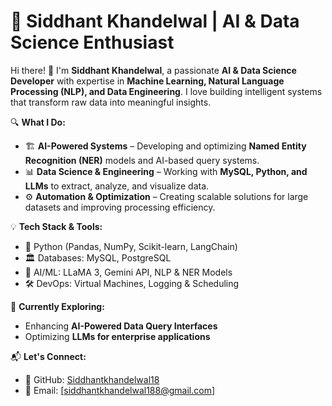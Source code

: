# 🚀 Siddhant Khandelwal | AI & Data Science Enthusiast  

Hi there! 👋 I'm **Siddhant Khandelwal**, a passionate **AI & Data Science Developer** with expertise in **Machine Learning, Natural Language Processing (NLP), and Data Engineering**. I love building intelligent systems that transform raw data into meaningful insights.  

🔍 **What I Do:**  
- 🏗 **AI-Powered Systems** – Developing and optimizing **Named Entity Recognition (NER)** models and AI-based query systems.  
- 📊 **Data Science & Engineering** – Working with **MySQL, Python, and LLMs** to extract, analyze, and visualize data.  
- ⚙️ **Automation & Optimization** – Creating scalable solutions for large datasets and improving processing efficiency.  

💡 **Tech Stack & Tools:**  
- 🐍 Python (Pandas, NumPy, Scikit-learn, LangChain)  
- 🏛️ Databases: MySQL, PostgreSQL  
- 🤖 AI/ML: LLaMA 3, Gemini API, NLP & NER Models  
- 🛠 DevOps: Virtual Machines, Logging & Scheduling  

🌱 **Currently Exploring:**  
- Enhancing **AI-Powered Data Query Interfaces**  
- Optimizing **LLMs for enterprise applications**  

📬 **Let's Connect:**  
- 🔗 GitHub: [Siddhantkhandelwal18](https://github.com/Siddhantkhandelwal18)  
- 📩 Email: [siddhantkhandelwal188@gmail.com]  

